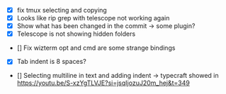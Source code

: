 - [x] fix tmux selecting and copying
- [x] Looks like rip grep with telescope not working again
- [x] Show what has been changed in the commit -> some plugin?
- [x] Telescope is not showing hidden folders
- [] Fix wizterm opt and cmd are some strange bindings
- [x] Tab indent is 8 spaces?
- [] Selecting multiline in text and adding indent -> typecraft showed in https://youtu.be/S-xzYgTLVJE?si=jsqIjozuJ20m_hej&t=349
